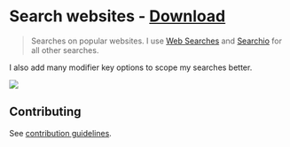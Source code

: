# Search websites - [Download](https://github.com/nikitavoloboev/small-workflows/blob/master/search-websites/Search%20websites.alfredworkflow?raw=true)
> Searches on popular websites. I use [Web Searches](https://github.com/nikitavoloboev/alfred-web-searches) and [Searchio](https://github.com/deanishe/alfred-searchio) for all other searches.

I also add many modifier key options to scope my searches better.

![](https://i.imgur.com/dWoZGXX.png)

## Contributing
See [contribution guidelines](../CONTRIBUTING.md#readme).
